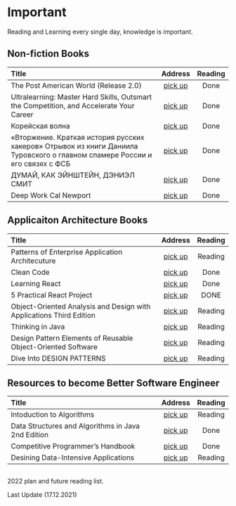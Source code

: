 # Important 
Reading and Learning every single day, knowledge is important.

 ## Non-fiction Books

   | Title  | Address  | Reading |
   | :---        |    :----:   |   :----: |
   | The Post American World (Release 2.0) | [pick up](https://www.amazon.com/Post-American-World-Fareed-Zakaria/dp/039306235X)| Done|
   | Ultralearning: Master Hard Skills, Outsmart the Competition, and Accelerate Your Career | [pick up](https://www.goodreads.com/book/show/44770129-ultralearning)| Done|
   | Корейская волна | [pick up](https://eksmo.ru/book/rozhdenie-krutoy-korei-ITD1120811/) | Done|
   | «Вторжение. Краткая история русских хакеров» Отрывок из книги Даниила Туровского о главном спамере России и его связях с ФСБ| [pick up](https://www.the-village.ru/weekend/books/351755-kniga/) | Done|
   |  ДУМАЙ, КАК ЭЙНШТЕЙН, ДЭНИЭЛ СМИТ| [pick up](https://profilib.org/chtenie/42162/deniel-smit-dumay-kak-eynshteyn.php/) | Done|
   |  Deep Work Cal Newport| [pick up](https://www.calnewport.com/books/deep-work/)| Done|
   
   
## Applicaiton Architecture Books
   | Title  | Address  | Reading |
   | :---        |    :----:   |   :----: |
   | Patterns of Enterprise Application Architecuture| [pick up](https://www.amazon.com/Patterns-Enterprise-Application-Architecture-Martin/dp/0321127420)| Reading|
   | Clean Code | [pick up](https://www.amazon.com/Clean-Code-Handbook-Software-Craftsmanship/dp/0132350882)| Done|
   | Learning React | [pick up](https://www.amazon.com/Learning-React-Functional-Development-Redux/dp/1491954620)| Done|
   | 5 Practical React Project | [pick up](https://www.amazon.com/Practical-React-Projects-Nirmalya-Ghosh-ebook/dp/B0778YMKMR/ref=sr_1_1?dchild=1&keywords=5+Practical+React+Projects&qid=1622427586&s=books&sr=1-1)| DONE|
   |Object-Oriented Analysis and Design with Applications Third Edition|[pick up](https://www.amazon.com/Object-Oriented-Analysis-Design-Applications-3rd/dp/020189551X)|Reading|
   |Thinking in Java | [pick up](https://www.amazon.com/Thinking-java-Daniel-Daviston-ebook/dp/B08XXXSK9T/ref=sr_1_7?dchild=1&keywords=thinking+in+java&qid=1631151359&s=books&sr=1-7)|Reading|
  |Design Pattern Elements of Reusable Object-Oriented Software | [pick up](https://www.amazon.com/Design-Patterns-Elements-Reusable-Object-Oriented/dp/0201633612)|Reading|
  |Dive Into DESIGN PATTERNS |[pick up](https://www.goodreads.com/en/book/show/43125355)| Reading|
   
## Resources to become Better Software Engineer
   | Title  | Address  | Reading |
   | :---        |    :----:   |   :----: |
   |Intoduction to Algorithms | [pick up](https://www.amazon.com/Introduction-Algorithms-3rd-MIT-Press/dp/0262033844/ref=sr_1_1?crid=2DW8QXJO4TMI&dchild=1&keywords=introduction+of+algorithms&qid=1612743435&sprefix=Introduction+of+algo%2Cstripbooks-intl-ship%2C338&sr=8-1)| Reading |
   | Data Structures and Algorithms in Java 2nd Edition| [pick up](https://www.amazon.com/Data-Structures-Algorithms-Java-Drozdek/dp/0534492525) | Done |
   |Competitive Programmer’s Handbook|[pick up](https://cses.fi/book/book.pdf)| Done|
   | Desining Data-Intensive Applications| [pick up](https://www.amazon.com/Designing-Data-Intensive-Applications-Reliable-Maintainable/dp/1449373321)|Reading|
##

2022 plan and future reading list.

Last Update (17.12.2021)
      

